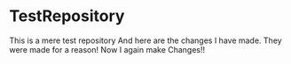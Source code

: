 # TestRepository
This is a mere test repository
And here are the changes I have made. They were made for a reason!
 Now I again make Changes!!